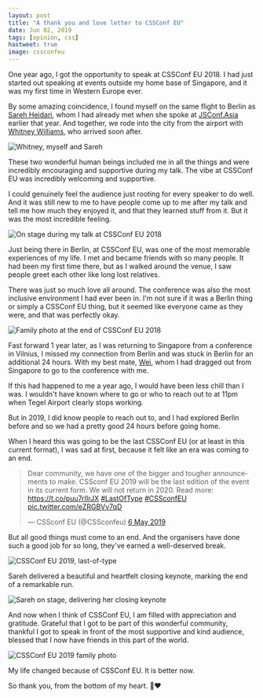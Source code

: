```yaml
---
layout: post
title: "A thank you and love letter to CSSConf EU"
date: Jun 02, 2019
tags: [opinion, css]
hastweet: true
image: cssconfeu
---
```

One year ago, I got the opportunity to speak at CSSConf EU 2018. I had just started out speaking at events outside my home base of Singapore, and it was my first time in Western Europe ever.

By some amazing coincidence, I found myself on the same flight to Berlin as [Sareh Heidari](https://twitter.com/Sareh88), whom I had already met when she spoke at [JSConf.Asia](https://2018.jsconf.asia/) earlier that year. And together, we rode into the city from the airport with [Whitney Williams](https://twitter.com/whitneyhacks), who arrived soon after.

<img srcset="{{ site.url }}/assets/images/posts/cssconfeu/trio-480.jpg 480w, {{ site.url }}/assets/images/posts/cssconfeu/trio-640.jpg 640w, {{ site.url }}/assets/images/posts/cssconfeu/trio-960.jpg 960w, {{ site.url }}/assets/images/posts/cssconfeu/trio-1280.jpg 1280w" sizes="(max-width: 400px) 100vw, (max-width: 960px) 75vw, 640px" src="{{ site.url }}/assets/images/posts/cssconfeu/trio-640.jpg" alt="Whitney, myself and Sareh">

These two wonderful human beings included me in all the things and were incredibly encouraging and supportive during my talk. The vibe at CSSConf EU was incredibly welcoming and supportive.

I could genuinely feel the audience just rooting for every speaker to do well. And it was still new to me to have people come up to me after my talk and tell me how much they enjoyed it, and that they learned stuff from it. But it was the most incredible feeling.

<img srcset="{{ site.url }}/assets/images/posts/cssconfeu/2018-480.jpg 480w, {{ site.url }}/assets/images/posts/cssconfeu/2018-640.jpg 640w, {{ site.url }}/assets/images/posts/cssconfeu/2018-960.jpg 960w, {{ site.url }}/assets/images/posts/cssconfeu/2018-1280.jpg 1280w" sizes="(max-width: 400px) 100vw, (max-width: 960px) 75vw, 640px" src="{{ site.url }}/assets/images/posts/cssconfeu/2018-640.jpg" alt="On stage during my talk at CSSConf EU 2018">

Just being there in Berlin, at CSSConf EU, was one of the most memorable experiences of my life. I met and became friends with so many people. It had been my first time there, but as I walked around the venue, I saw people greet each other like long lost relatives.

There was just so much love all around. The conference was also the most inclusive environment I had ever been in. I'm not sure if it was a Berlin thing or simply a CSSConf EU thing, but it seemed like everyone came as they were, and that was perfectly okay.

<img srcset="{{ site.url }}/assets/images/posts/cssconfeu/home-stage-480.jpg 480w, {{ site.url }}/assets/images/posts/cssconfeu/home-stage-640.jpg 640w, {{ site.url }}/assets/images/posts/cssconfeu/home-stage-960.jpg 960w, {{ site.url }}/assets/images/posts/cssconfeu/home-stage-1280.jpg 1280w" sizes="(max-width: 400px) 100vw, (max-width: 960px) 75vw, 640px" src="{{ site.url }}/assets/images/posts/cssconfeu/home-stage-640.jpg" alt="Family photo at the end of CSSConf EU 2018">

Fast forward 1 year later, as I was returning to Singapore from a conference in Vilnius, I missed my connection from Berlin and was stuck in Berlin for an additional 24 hours. With my best mate, [Wei](https://twitter.com/wgao19), whom I had dragged out from Singapore to go to the conference with me.

If this had happened to me a year ago, I would have been less chill than I was. I wouldn't have known where to go or who to reach out to at 11pm when Tegel Airport clearly stops working.

But in 2019, I did know people to reach out to, and I had explored Berlin before and so we had a pretty good 24 hours before going home.

When I heard this was going to be the last CSSConf EU (or at least in this current format), I was sad at first, because it felt like an era was coming to an end.

<blockquote class="twitter-tweet" data-lang="en-gb"><p lang="en" dir="ltr">Dear community, we have one of the bigger and tougher announcements to make. CSSconf EU 2019 will be the last edition of the event in its current form. We will not return in 2020. Read more: <a href="https://t.co/puu7rIIrJX">https://t.co/puu7rIIrJX</a> <a href="https://twitter.com/hashtag/LastOfType?src=hash&amp;ref_src=twsrc%5Etfw">#LastOfType</a> <a href="https://twitter.com/hashtag/CSSconfEU?src=hash&amp;ref_src=twsrc%5Etfw">#CSSconfEU</a> <a href="https://t.co/eZRGBVv7qD">pic.twitter.com/eZRGBVv7qD</a></p>&mdash; CSSconf EU (@CSSconfeu) <a href="https://twitter.com/CSSconfeu/status/1125387138797920256?ref_src=twsrc%5Etfw">6 May 2019</a></blockquote>

But all good things must come to an end. And the organisers have done such a good job for so long, they've earned a well-deserved break.

<img srcset="{{ site.url }}/assets/images/posts/cssconfeu/last-480.jpg 480w, {{ site.url }}/assets/images/posts/cssconfeu/last-640.jpg 640w, {{ site.url }}/assets/images/posts/cssconfeu/last-960.jpg 960w, {{ site.url }}/assets/images/posts/cssconfeu/last-1280.jpg 1280w" sizes="(max-width: 400px) 100vw, (max-width: 960px) 75vw, 640px" src="{{ site.url }}/assets/images/posts/cssconfeu/last-640.jpg" alt="CSSConf EU 2019, last-of-type">

Sareh delivered a beautiful and heartfelt closing keynote, marking the end of a remarkable run.

<img srcset="{{ site.url }}/assets/images/posts/cssconfeu/sareh-480.jpg 480w, {{ site.url }}/assets/images/posts/cssconfeu/sareh-640.jpg 640w, {{ site.url }}/assets/images/posts/cssconfeu/sareh-960.jpg 960w, {{ site.url }}/assets/images/posts/cssconfeu/sareh-1280.jpg 1280w" sizes="(max-width: 400px) 100vw, (max-width: 960px) 75vw, 640px" src="{{ site.url }}/assets/images/posts/cssconfeu/sareh-640.jpg" alt="Sareh on stage, delivering her closing keynote">

And now when I think of CSSConf EU, I am filled with appreciation and gratitude. Grateful that I got to be part of this wonderful community, thankful I got to speak in front of the most supportive and kind audience, blessed that I now have friends in this part of the world.

<img srcset="{{ site.url }}/assets/images/posts/cssconfeu/end-480.jpg 480w, {{ site.url }}/assets/images/posts/cssconfeu/end-640.jpg 640w, {{ site.url }}/assets/images/posts/cssconfeu/end-960.jpg 960w, {{ site.url }}/assets/images/posts/cssconfeu/end-1280.jpg 1280w" sizes="(max-width: 400px) 100vw, (max-width: 960px) 75vw, 640px" src="{{ site.url }}/assets/images/posts/cssconfeu/end-640.jpg" alt="CSSConf EU 2019 family photo">

My life changed because of CSSConf EU. It is better now. 

So thank you, from the bottom of my heart. <span class="emoji" role="img" tabindex="0" aria-label="folded hands">&#x1F64F;</span><span class="emoji" role="img" tabindex="0" aria-label="red heart">&#x2764;&#xFE0F;</span>